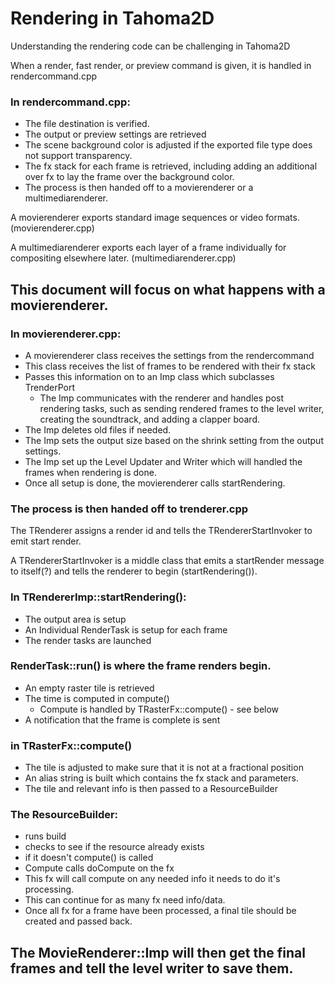 # Rendering in Tahoma2D

Understanding the rendering code can be challenging in Tahoma2D

When a render, fast render, or preview command is given, it is handled in rendercommand.cpp

### In rendercommand.cpp:
- The file destination is verified.
- The output or preview settings are retrieved
- The scene background color is adjusted if the exported file type does not support transparency.
- The fx stack for each frame is retrieved, including adding an additional over fx to lay the frame over the background color.
- The process is then handed off to a movierenderer or a multimediarenderer.

A movierenderer exports standard image sequences or video formats.
(movierenderer.cpp)

A multimediarenderer exports each layer of a frame individually for compositing elsewhere later.
(multimediarenderer.cpp)

## This document will focus on what happens with a movierenderer.

### In movierenderer.cpp:
- A movierenderer class receives the settings from the rendercommand
- This class receives the list of frames to be rendered with their fx stack
- Passes this information on to an Imp class which subclasses TrenderPort
    - The Imp communicates with the renderer and handles post rendering tasks, such as sending rendered frames to the level writer, creating the soundtrack, and adding a clapper board.
- The Imp deletes old files if needed.
- The Imp sets the output size based on the shrink setting from the output settings.
- The Imp set up the Level Updater and Writer which will handled the frames when rendering is done.
- Once all setup is done, the movierenderer calls startRendering.

### The process is then handed off to trenderer.cpp

The TRenderer assigns a render id and tells the TRendererStartInvoker to emit start render.

A TRendererStartInvoker is a middle class that emits a startRender message to itself(?) and tells the renderer to begin (startRendering()).

### In TRendererImp::startRendering():
- The output area is setup
- An Individual RenderTask is setup for each frame
- The render tasks are launched

### RenderTask::run() is where the frame renders begin.
- An empty raster tile is retrieved
- The time is computed in compute()
  - Compute is handled by TRasterFx::compute() - see below
- A notification that the frame is complete is sent

### in TRasterFx::compute()
- The tile is adjusted to make sure that it is not at a fractional position
- An alias string is built which contains the fx stack and parameters.
- The tile and relevant info is then passed to a ResourceBuilder 

### The ResourceBuilder:
- runs build
- checks to see if the resource already exists
- if it doesn't compute() is called
- Compute calls doCompute on the fx
- This fx will call compute on any needed info it needs to do it's processing.
- This can continue for as many fx need info/data.
- Once all fx for a frame have been processed, a final tile should be created and passed back.

## The MovieRenderer::Imp will then get the final frames and tell the level writer to save them.






